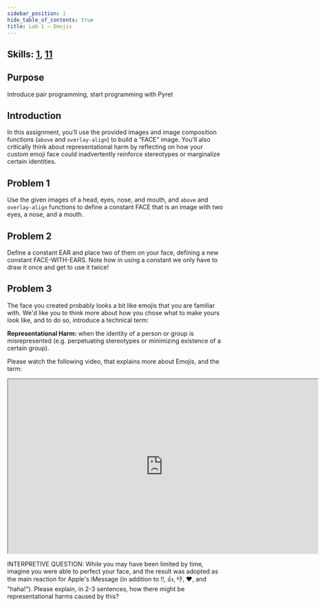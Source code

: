 ```yaml
---
sidebar_position: 1
hide_table_of_contents: true
title: Lab 1 — Emojis
---
```


## Skills: [1](</skills/#(1)>), [11](</skills/#(11)>)

## Purpose

Introduce pair programming, start programming with Pyret

## Introduction

In this assignment, you’ll use the provided images and image composition functions (`above` and `overlay-align`) to build a “FACE” image. You’ll also critically think about representational harm by reflecting on how your custom emoji face could inadvertently reinforce stereotypes or marginalize certain identities.

## Problem 1

Use the given images of a head, eyes, nose, and mouth, and `above` and `overlay-align` functions to define a constant FACE that is an image with two eyes, a nose, and a mouth.

## Problem 2

Define a constant EAR and place two of them on your face, defining a new constant FACE-WITH-EARS. Note how in using a constant we only have to draw it once and get to use it twice!

## Problem 3

The face you created probably looks a bit like emojis that you are familiar with. We'd like you to think more about how you chose what to make yours look like, and to do so, introduce a technical term:

**Representational Harm:** when the identity of a person or group is misrepresented (e.g. perpetuating stereotypes or minimizing existence of a certain group).

Please watch the following video, that explains more about Emojis, and the term:

<iframe src="https://northeastern.hosted.panopto.com/Panopto/Pages/Embed.aspx?id=1749885e-4329-481d-871f-b1e60129b109&amp;autoplay=false&amp;offerviewer=true&amp;showtitle=true&amp;showbrand=true&amp;captions=false&amp;interactivity=all" height="405" width="720" style={{border: '1px solid #464646'}} allowfullscreen="" allow="autoplay" aria-label="Panopto Embedded Video Player" aria-description="Emojis"></iframe>

INTERPRETIVE QUESTION: While you may have been limited by time, imagine you were able to perfect your face, and the result was adopted as the main reaction for Apple's iMessage (in addition to ‼, 👍, 👎, ♥, and "haha!"). Please explain, in 2-3 sentences, how there might be representational harms caused by this?
